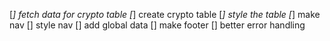 [*] fetch data for crypto table
[*] create crypto table
    [*] style the table
[*] make nav
    [] style nav
    [] add global data
[] make footer
[] better error handling